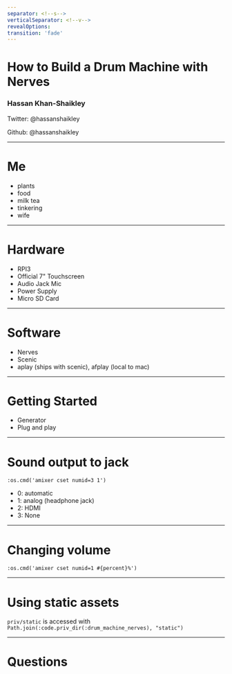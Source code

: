 ```yaml
---
separator: <!--s-->
verticalSeparator: <!--v-->
revealOptions:
transition: 'fade'
---
```


# How to Build a Drum Machine with Nerves

### Hassan Khan-Shaikley

Twitter: @hassanshaikley

Github: @hassanshaikley

---

# Me

- plants
- food
- milk tea
- tinkering
- wife

---

# Hardware

- RPI3
- Official 7" Touchscreen
- Audio Jack Mic
- Power Supply
- Micro SD Card

---

# Software

- Nerves
- Scenic
- aplay (ships with scenic), afplay (local to mac)

---

# Getting Started

- Generator
- Plug and play

---

# Sound output to jack

`:os.cmd('amixer cset numid=3 1')`
- 0: automatic
- 1: analog (headphone jack)
- 2: HDMI
- 3: None 

---

# Changing volume

`:os.cmd('amixer cset numid=1 #{percent}%')`

---

# Using static assets

`priv/static` is accessed with `Path.join(:code.priv_dir(:drum_machine_nerves), "static")`

---

# Questions
